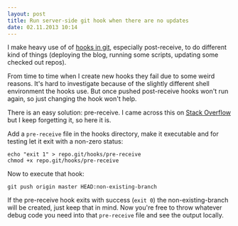 ```yaml
---
layout: post
title: Run server-side git hook when there are no updates
date: 02.11.2013 10:14
---
```


I make heavy use of of [hooks in git][git-hooks], especially post-receive, to
do different kind of things (deploying the blog, running some scripts, updating
some checked out repos).

From time to time when I create new hooks they fail due to some weird reasons.
It's hard to investigate because of the slightly different shell environment
the hooks use. But once pushed post-receive hooks won't run again, so just
changing the hook won't help.

There is an easy solution: pre-receive.
I came across this on [Stack Overflow][so] but I keep forgetting it, so here it is.

Add a `pre-receive` file in the hooks directory, make it executable and for
testing let it exit with a non-zero status:

    echo "exit 1" > repo.git/hooks/pre-receive
    chmod +x repo.git/hooks/pre-receive

Now to execute that hook:

    git push origin master HEAD:non-existing-branch

If the pre-receive hook exits with success (`exit 0`) the non-existing-branch
will be created, just keep that in mind.
Now you're free to throw whatever debug code you need into that `pre-receive`
file and see the output locally.

[git-hooks]: http://git-scm.com/book/en/Customizing-Git-Git-Hooks
[so]: http://stackoverflow.com/questions/13401244/git-run-server-side-hook-when-there-are-no-updates
